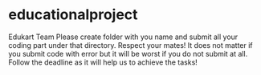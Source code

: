 # educationalproject
Edukart Team
Please create folder with you name and submit all your coding part under that directory. 
Respect your mates! 
It does not matter if you submit code with error but it will be worst if you do not submit at all.
Follow the deadline as it will help us to achieve the tasks!
